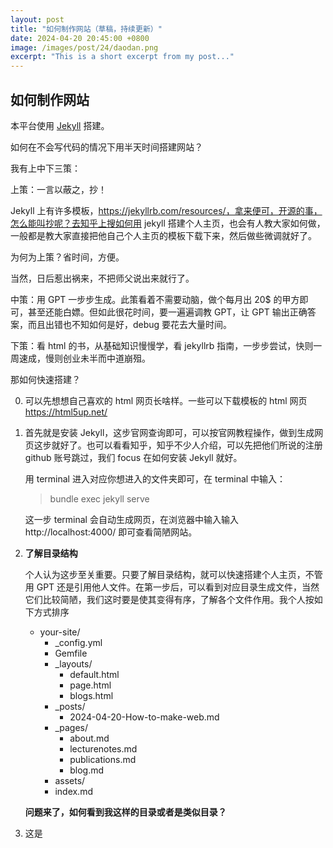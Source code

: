 ```yaml
---
layout: post
title: "如何制作网站（草稿，持续更新）"
date: 2024-04-20 20:45:00 +0800
image: /images/post/24/daodan.png
excerpt: "This is a short excerpt from my post..."
---
```


## 如何制作网站

本平台使用 [Jekyll](https://jekyllrb.com) 搭建。



如何在不会写代码的情况下用半天时间搭建网站？

我有上中下三策：

上策：一言以蔽之，抄！

Jekyll 上有许多模板，https://jekyllrb.com/resources/，拿来便可，开源的事，怎么能叫抄呢？去知乎上搜如何用 jekyll 搭建个人主页，也会有人教大家如何做，一般都是教大家直接把他自己个人主页的模板下载下来，然后做些微调就好了。

为何为上策？省时间，方便。

当然，日后惹出祸来，不把师父说出来就行了。

中策：用 GPT 一步步生成。此策看着不需要动脑，做个每月出 20$ 的甲方即可，甚至还能白嫖。但如此很花时间，要一遍遍调教 GPT，让 GPT 输出正确答案，而且出错也不知如何是好，debug 要花去大量时间。

下策：看 html 的书，从基础知识慢慢学，看 jekyllrb 指南，一步步尝试，快则一周速成，慢则创业未半而中道崩殂。



那如何快速搭建？

0. 可以先想想自己喜欢的 html 网页长啥样。一些可以下载模板的 html 网页 https://html5up.net/

1. 首先就是安装 Jekyll，这步官网查询即可，可以按官网教程操作，做到生成网页这步就好了。也可以看看知乎，知乎不少人介绍，可以先把他们所说的注册 github 账号跳过，我们 focus 在如何安装 Jekyll 就好。

   用 terminal 进入对应你想进入的文件夹即可，在 terminal 中输入：

   > bundle exec jekyll serve

   这一步 terminal 会自动生成网页，在浏览器中输入输入 http://localhost:4000/ 即可查看简陋网站。

2. **了解目录结构**

   个人认为这步至关重要。只要了解目录结构，就可以快速搭建个人主页，不管用 GPT 还是引用他人文件。在第一步后，可以看到对应目录生成文件，当然它们比较简陋，我们这时要是使其变得有序，了解各个文件作用。我个人按如下方式排序

   - your-site/
     - _config.yml
     - Gemfile
     - _layouts/
       - default.html
       - page.html
       - blogs.html
     - _posts/
       - 2024-04-20-How-to-make-web.md
     - _pages/
       - about.md
       - lecturenotes.md
       - publications.md
       - blog.md
     - assets/
     - index.md

   **问题来了，如何看到我这样的目录或者是类似目录？**

   

3. 这是



